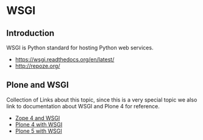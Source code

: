 # WSGI

## Introduction

WSGI is Python standard for hosting Python web services.

- <https://wsgi.readthedocs.org/en/latest/>
- <http://repoze.org/>

## Plone and WSGI

Collection of Links about this topic, since this is a very special topic we also link to documentation about WSGI and Plone 4 for reference.

- [Zope 4 and WSGI](https://zope.readthedocs.io/en/latest/wsgi.html)
- [Plone 4 with WSGI](http://comments.gmane.org/gmane.comp.web.zope.plone.devel/23886)
- [Plone 5 with WSGI](http://blog.toms-projekte.de/run-plone-with-wsgi.html)
